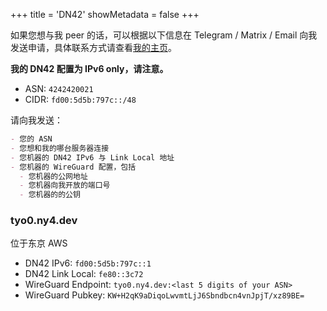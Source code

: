 +++
title = 'DN42'
showMetadata = false
+++

如果您想与我 peer 的话，可以根据以下信息在 Telegram / Matrix / Email 向我发送申请，具体联系方式请查看[我的主页](/)。

**我的 DN42 配置为 IPv6 only，请注意。**

- ASN: `4242420021`
- CIDR: `fd00:5d5b:797c::/48`

请向我发送：

```markdown
- 您的 ASN
- 您想和我的哪台服务器连接
- 您机器的 DN42 IPv6 与 Link Local 地址
- 您机器的 WireGuard 配置，包括
  - 您机器的公网地址
  - 您机器向我开放的端口号
  - 您机器的的公钥
```

### tyo0.ny4.dev

位于东京 AWS

- DN42 IPv6: `fd00:5d5b:797c::1`
- DN42 Link Local: `fe80::3c72`
- WireGuard Endpoint: `tyo0.ny4.dev:<last 5 digits of your ASN>`
- WireGuard Pubkey: `KW+H2qK9aDiqoLwvmtLjJ6Sbndbcn4vnJpjT/xz89BE=`

<!-- TODO: -->
<!--
### sin0.ny4.dev

位于新加坡 Vultr
-->
